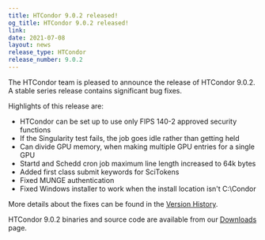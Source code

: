 ```yaml
---
title: HTCondor 9.0.2 released!
og_title: HTCondor 9.0.2 released!
link: 
date: 2021-07-08
layout: news
release_type: HTCondor
release_number: 9.0.2
---
```


The HTCondor team is pleased to announce the release of HTCondor 9.0.2.
A stable series release contains significant bug fixes.

Highlights of this release are:
- HTCondor can be set up to use only FIPS 140-2 approved security functions
- If the Singularity test fails, the job goes idle rather than getting held
- Can divide GPU memory, when making multiple GPU entries for a single GPU
- Startd and Schedd cron job maximum line length increased to 64k bytes
- Added first class submit keywords for SciTokens
- Fixed MUNGE authentication
- Fixed Windows installer to work when the install location isn't C:\Condor

More details about the fixes can be found in the <a href="https://htcondor.readthedocs.io/en/v9_0/version-history/stable-release-series-90.html#version-9-0-2"> Version History</a>.

HTCondor 9.0.2 binaries and source code are available from our <a href="http://htcondor.org/downloads/">Downloads</a> page. 
